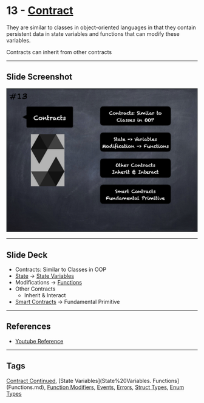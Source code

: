 # 13 - [Contract](Contract.md)
They are similar to classes in object-oriented languages in that they contain persistent data in state variables and functions that can modify these variables.

Contracts can inherit from other contracts

___
## Slide Screenshot
![013.png](../../images/solidity101/013.png)
___
## Slide Deck
- Contracts: Similar to Classes in OOP
- [State](../1.%20Ethereum101/Ethereum%20State.md) -> [State Variables](State%20Variables.md)
- Modifications -> [Functions](Functions.md)
- Other Contracts
	- Inherit & Interact
- [Smart Contracts](../1.%20Ethereum101/Smart%20Contracts.md) -> Fundamental Primitive
___
## References
- [Youtube Reference](https://youtu.be/5eLqFac5Tkg?t=1425)
___
## Tags
[Contract Continued](Contract%20Continued.md), [State Variables](State%20Variables.
Functions](Functions.md), [Function Modifiers](Modifiers.md), [Events](Events.md), [Errors](Errors.md), [Struct Types](Structs.md), [Enum Types](Enums.md)